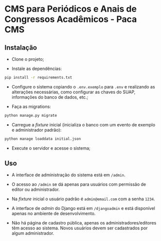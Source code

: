 # CMS para Periódicos e Anais de Congressos Acadêmicos - Paca CMS

## Instalação

- Clone o projeto;

- Instale as dependências:

```bash
pip install -r requirements.txt
```

- Configure o sistema copiando o `.env.exemplo` para `.env` e realizando as alterações necessárias, como configurar as chaves do SUAP, informações do banco de dados, etc.;

- Faça as migrations:
```bash
python manage.py migrate
```

- Carregue a *fixture* inicial (inicializa o banco com um evento de exemplo e administrador padrão):
```bash
python manage loaddata initial.json
```

- Execute o servidor e acesse o sistema;

## Uso
- A interface de administração do sistema está em `/admin`.

- O acesso ao `/admin` se dá apenas para usuários com permissão de editor ou administrador.

- Na *fixture* inicial o usuário padrão é `admin@email.com` com a senha `1234`.

- A interface de *admin* do Django está em `/djangoadmin` e está disponível apenas no ambiente de desenvolvimento.

- Não há página de cadastro pública, apenas os administradores/editores têm acesso ao sistema. Novos usuários devem ser cadastrados por algum administrador.

